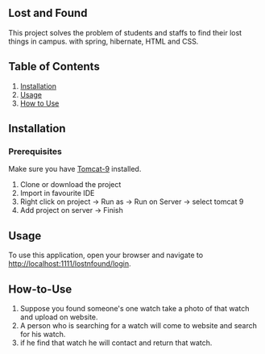 ## Lost and Found
This project solves the problem of students and staffs to find their lost things in campus.
with spring, hibernate, HTML and CSS.
## Table of Contents
1. [Installation](#Installation)
2. [Usage](#Usage)
3. [How to Use](#How-to-Use)

## Installation

### Prerequisites
Make sure you have [Tomcat-9](https://nodejs.org/](https://tomcat.apache.org/download-90.cgi)) installed.

1. Clone or download the project
2. Import in favourite IDE
3. Right click on project -> Run as -> Run on Server -> select tomcat 9
4. Add project on server -> Finish

## Usage
To use this application, open your browser and navigate to [http://localhost:1111/lostnfound/login](http://localhost:1111/lostnfound/login).

## How-to-Use
1. Suppose you found someone's one watch take a photo of that watch and upload on website.
2. A person who is searching for a watch will come to website and search for his watch.
3. if he find that watch he will contact and return that watch.
   
